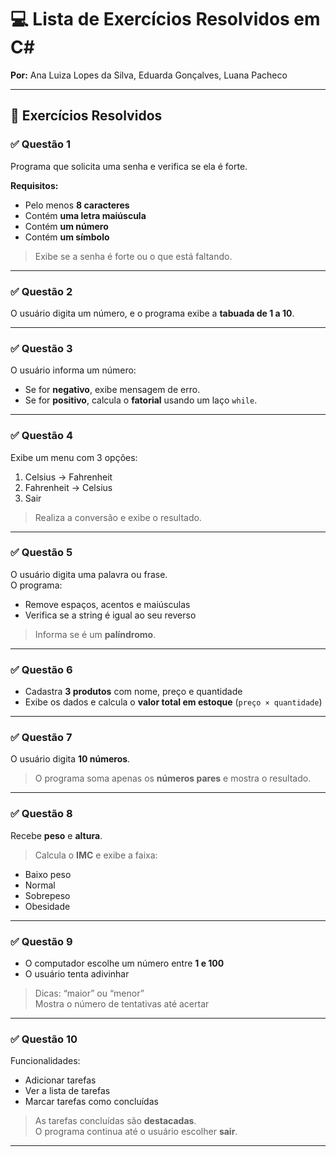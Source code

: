 # 💻 Lista de Exercícios Resolvidos em C#

**Por:** Ana Luiza Lopes da Silva, Eduarda Gonçalves, Luana Pacheco

---

## 📌 Exercícios Resolvidos

### ✅ Questão 1 
Programa que solicita uma senha e verifica se ela é forte.

**Requisitos:**
- Pelo menos **8 caracteres**
- Contém **uma letra maiúscula**
- Contém **um número**
- Contém **um símbolo**

> Exibe se a senha é forte ou o que está faltando.

---

### ✅ Questão 2
O usuário digita um número, e o programa exibe a **tabuada de 1 a 10**.

---

### ✅ Questão 3 
O usuário informa um número:
- Se for **negativo**, exibe mensagem de erro.
- Se for **positivo**, calcula o **fatorial** usando um laço `while`.

---

### ✅ Questão 4 
Exibe um menu com 3 opções:

1. Celsius → Fahrenheit  
2. Fahrenheit → Celsius  
3. Sair

> Realiza a conversão e exibe o resultado.

---

### ✅ Questão 5
O usuário digita uma palavra ou frase.  
O programa:
- Remove espaços, acentos e maiúsculas
- Verifica se a string é igual ao seu reverso

> Informa se é um **palíndromo**.

---

### ✅ Questão 6
- Cadastra **3 produtos** com nome, preço e quantidade  
- Exibe os dados e calcula o **valor total em estoque** (`preço × quantidade`)

---

### ✅ Questão 7 
O usuário digita **10 números**.  
> O programa soma apenas os **números pares** e mostra o resultado.

---

### ✅ Questão 8
Recebe **peso** e **altura**.  
> Calcula o **IMC** e exibe a faixa:
- Baixo peso  
- Normal  
- Sobrepeso  
- Obesidade

---

### ✅ Questão 9
- O computador escolhe um número entre **1 e 100**  
- O usuário tenta adivinhar  
> Dicas: “maior” ou “menor”  
> Mostra o número de tentativas até acertar

---

### ✅ Questão 10 
Funcionalidades:
- Adicionar tarefas  
- Ver a lista de tarefas  
- Marcar tarefas como concluídas  

> As tarefas concluídas são **destacadas**.  
> O programa continua até o usuário escolher **sair**.

---
